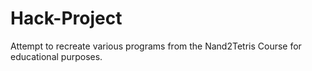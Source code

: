 # Hack-Project
Attempt to recreate various programs from the Nand2Tetris Course for educational purposes.
